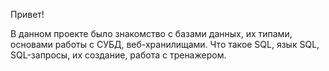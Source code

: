 Привет!

В данном проекте было знакомство с базами данных, их типами, основами работы с СУБД, веб-хранилищами.
Что такое SQL, язык SQL, SQL-запросы, их создание, работа с тренажером.
